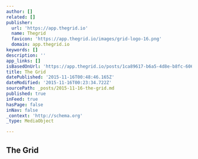 ```yaml
---
author: []
related: []
publisher:
  url: 'https://app.thegrid.io'
  name: Thegrid
  favicon: 'https://app.thegrid.io/images/grid-logo-16.png'
  domain: app.thegrid.io
keywords: []
description: ''
app_links: []
isBasedOnUrl: 'https://app.thegrid.io/posts/1ca89617-b6a5-4d8e-b8fc-6061b9dd80c0/edit'
title: The Grid
datePublished: '2015-11-16T00:48:46.165Z'
dateModified: '2015-11-16T00:23:34.722Z'
sourcePath: _posts/2015-11-16-the-grid.md
published: true
inFeed: true
hasPage: false
inNav: false
_context: 'http://schema.org'
_type: MediaObject

---
```

<article style=""><h1>The Grid</h1><p></p></article>